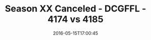 ---
title: Season XX Canceled - DCGFFL - 4174 vs 4185
teams_score:
- team: 4174
  score:
- team: 4185
  score: 19
mvp: ''
game-ball: ''
season: 12
week:
date: '2016-05-15T17:00:45'
pageid: season-12-playoffs-may-15-2016-4174-vs-4185
---